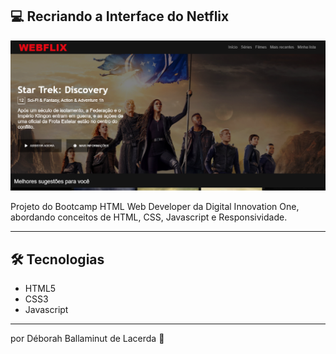 ## 💻 Recriando a Interface do Netflix

![](https://github.com/deballa/2020-12-15-Projeto-Recriar-Interface-Netflix/blob/master/img/preview.png)

Projeto do Bootcamp HTML Web Developer da Digital Innovation One, abordando conceitos de HTML, CSS, Javascript e Responsividade.

---

## 🛠 Tecnologias

- HTML5
- CSS3
- Javascript

---

por Déborah Ballaminut de Lacerda 💜







